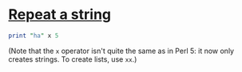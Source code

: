 [1]: https://rosettacode.org/wiki/Repeat_a_string

# [Repeat a string][1]

```perl
print "ha" x 5
```


(Note that the `x` operator isn't quite the same as in Perl 5: it now only creates strings. To create lists, use `xx`.)